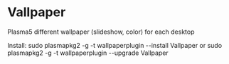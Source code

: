 # Vallpaper
Plasma5 different wallpaper (slideshow, color) for each desktop

Install:
sudo plasmapkg2 -g -t wallpaperplugin --install Vallpaper
or
sudo plasmapkg2 -g -t wallpaperplugin --upgrade Vallpaper
